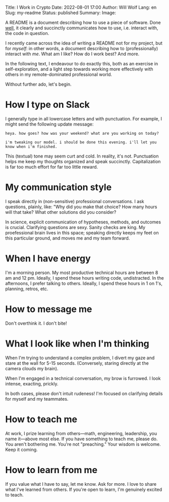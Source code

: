 Title: I Work in Crypto
Date: 2022-08-01 17:00
Author: Will Wolf
Lang: en
Slug: my-readme
Status: published
Summary:
Image:

A README is a document describing how to use a piece of software. Done [well](https://github.com/pandas-dev/pandas/blob/main/README.md), it clearly and succinctly communicates how to use, i.e. interact with, the code in question.

I recently came across the idea of writing a README not for my project, but for *myself*: in other words, a document describing how to (professionally) interact with *me*. What am I like? How do I work best? And more.

In the following text, I endeavour to do exactly this, both as an exercise in self-exploration, and a light step towards working more effectively with others in my remote-dominated professional world.

Without further ado, let's begin.

# How I type on Slack

I generally type in all lowercase letters and with punctuation. For example, I might send the following update message:

```
heya. how goes? how was your weekend? what are you working on today?

i'm tweaking our model. i should be done this evening. i'll let you know when i'm finished.
```

This (textual) tone may seem curt and cold. In reality, it's not. Punctuation helps me keep my thoughts organized and speak succinctly. Capitalization is far too much effort for far too little reward.

# My communication style

I speak directly in (non-sensitive) professional conversations. I ask questions, plainly, like: "Why did you make that choice? How many hours will that take? What other solutions did you consider?

In science, explicit communication of hypotheses, methods, and outcomes is crucial. Clarifying questions are sexy. Sanity checks are king. My proefessional brain lives in this space; speaking directly keeps my feet on this particular ground, and moves me and my team forward.

# When I have energy

I'm a morning person. My most productive technical hours are between 8 am and 12 pm. Ideally, I spend these hours writing code, undistracted. In the afternoons, I prefer talking to others. Ideally, I spend these hours in 1 on 1's, planning, retros, etc.

# How to message me

Don't overthink it. I don't bite!

# What I look like when I'm thinking

When I'm trying to understand a complex problem, I divert my gaze and stare at the wall for 5-15 seconds. (Conversely, staring directly at the camera clouds my brain).

When I'm engaged in a technical conversation, my brow is furrowed. I look intense, exacting, prickly.

In both cases, please don't intuit rudeness! I'm focused on clarifying details for myself and my teammates.

# How to teach me

At work, I prize learning from others—math, engineering, leadership, you name it—above most else. If you have something to teach me, please do. You aren't bothering me. You're not "preaching." Your wisdom is welcome. Keep it coming.

# How to learn from me

If you value what I have to say, let me know. Ask for more. I love to share what I've learned from others. If you're open to learn, I'm genuinely excited to teach.

[^1]: .